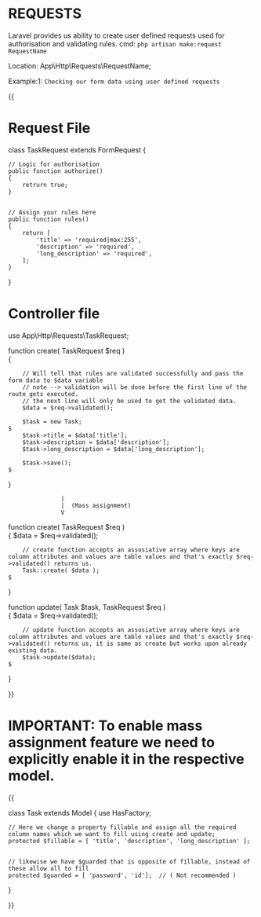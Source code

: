 #                                          REQUESTS 

Laravel provides us ability to create user defined requests used for authorisation and validating rules.
cmd: `php artisan make:request RequestName`

Location: App\Http\Requests\RequestName;

Example:1: `Checking our form data using user defined requests`

{{


# Request File
class TaskRequest extends FormRequest
{

    // Logic for authorisation
    public function authorize()
    {
        retrurn true;
    }


    // Assign your rules here
    public function rules()
    {
        return [
            'title' => 'required|max:255',
            'description' => 'required',
            'long_description' => 'required',
        ];
    }
}


# Controller file

use App\Http\Requests\TaskRequest;

function create( TaskRequest $req )                                                               
{

        // Will tell that rules are validated successfully and pass the form data to $data variable
        // note --> validation will be done before the first line of the route gets executed.
        // the next line will only be used to get the validated data. 
        $data = $req->validated();

        $task = new Task;                                                                            $
        $task->title = $data['title'];
        $task->description = $data['description'];
        $task->long_description = $data['long_description'];

        $task->save();                                                                               $
}

                   |
                   |  (Mass assignment)
                   V  

function create( TaskRequest $req )                                                               
{
        $data = $req->validated();

        // create function accepts an assosiative array where keys are column attributes and values are table values and that's exactly $req->validated() returns us.
        Task::create( $data );                                                                 $
} 

function update( Task $task, TaskRequest $req )                                                
{
        $data = $req->validated();

        // update function accepts an assosiative array where keys are column attributes and values are table values and that's exactly $req->validated() returns us, it is same as create but works upon already existing data.
        $task->update($data);                                                                  $
} 

}}

# IMPORTANT: To enable mass assignment feature we need to explicitly enable it in the respective model.

{{

class Task extends Model
{
    use HasFactory;

    // Here we change a property fillable and assign all the required column names which we want to fill using create and update;
    protected $fillable = [ 'title', 'description', 'long_description' ];


    // likewise we have $guarded that is opposite of fillable, instead of these allow all to fill
    protected $guarded = [ 'password', 'id'];  // ( Not recommended ) 
}

}}
